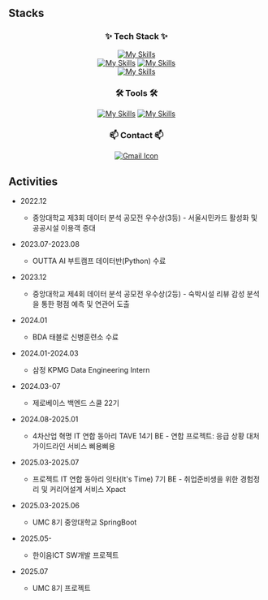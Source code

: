 ## Stacks

<div align="center">
<h3 align="center">✨ Tech Stack ✨</h3>

[![My Skills](https://skillicons.dev/icons?i=java,python,kotlin,c&theme=light)](https://skillicons.dev)
<br>
[![My Skills](https://skillicons.dev/icons?i=spring,mysql,redis,r,fastapi&theme=light)](https://skillicons.dev)
[![My Skills](https://skillicons.dev/icons?i=idea,pycharm,vscode,postman&theme=light)](https://skillicons.dev)
<br>
 [![My Skills](https://skillicons.dev/icons?i=aws,docker,nginx,githubactions,linux)](https://skillicons.dev)
</div>

<div align="center">
<h3 align="center">🛠 Tools 🛠</h3>
  
[![My Skills](https://skillicons.dev/icons?i=github,gitlab&theme=light)](https://skillicons.dev)
[![My Skills](https://skillicons.dev/icons?i=discord,notion,figma&theme=light)](https://skillicons.dev)
</div>

<h3 align="center">📫 Contact 📫</h3>
<div align="center">
  <a href="mailto:yurry4523@gmail.com">
    <img src="https://skillicons.dev/icons?i=gmail&theme=light" alt="Gmail Icon">
  </a>
</div>

## Activities
- 2022.12
    - 중앙대학교 제3회 데이터 분석 공모전 우수상(3등) - 서울시민카드 활성화 및 공공시설 이용객 증대

- 2023.07-2023.08
    - OUTTA AI 부트캠프 데이터반(Python) 수료
      
- 2023.12
    - 중앙대학교 제4회 데이터 분석 공모전 우수상(2등) - 숙박시설 리뷰 감성 분석을 통한 평점 예측 및 연관어 도출

- 2024.01
    - BDA 태블로 신병훈련소 수료

- 2024.01-2024.03
    - 삼정 KPMG Data Engineering Intern
      
- 2024.03-07
    - 제로베이스 백엔드 스쿨 22기

- 2024.08-2025.01
    - 4차산업 혁명 IT 연합 동아리 TAVE 14기 BE - 연합 프로젝트: 응급 상황 대처 가이드라인 서비스 삐용삐용

- 2025.03-2025.07
    - 프로젝트 IT 연합 동아리 잇타(It's Time) 7기 BE - 취업준비생을 위한 경험정리 및 커리어설계 서비스 Xpact
 
- 2025.03-2025.06
    - UMC 8기 중앙대학교 SpringBoot

- 2025.05-
    - 한이음ICT SW개발 프로젝트

- 2025.07
    - UMC 8기 프로젝트
